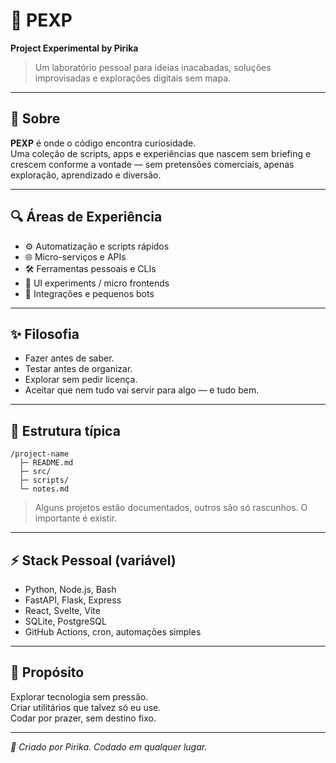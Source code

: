 # 🧬 PEXP

**Project Experimental by Pirika**

> Um laboratório pessoal para ideias inacabadas, soluções improvisadas e explorações digitais sem mapa.

---

## 🧪 Sobre

**PEXP** é onde o código encontra curiosidade.  
Uma coleção de scripts, apps e experiências que nascem sem briefing e crescem conforme a vontade — sem pretensões comerciais, apenas exploração, aprendizado e diversão.

---

## 🔍 Áreas de Experiência

- ⚙️ Automatização e scripts rápidos  
- 🌐 Micro-serviços e APIs  
- 🛠️ Ferramentas pessoais e CLIs  
- 🎨 UI experiments / micro frontends  
- 🔁 Integrações e pequenos bots  

---

## ✨ Filosofia

- Fazer antes de saber.  
- Testar antes de organizar.  
- Explorar sem pedir licença.  
- Aceitar que nem tudo vai servir para algo — e tudo bem.

---

## 📂 Estrutura típica

```
/project-name
  ├─ README.md
  ├─ src/
  ├─ scripts/
  └─ notes.md
```

> Alguns projetos estão documentados, outros são só rascunhos. O importante é existir.

---

## ⚡ Stack Pessoal (variável)

- Python, Node.js, Bash  
- FastAPI, Flask, Express  
- React, Svelte, Vite  
- SQLite, PostgreSQL  
- GitHub Actions, cron, automações simples  

---

## 🧭 Propósito

Explorar tecnologia sem pressão.  
Criar utilitários que talvez só eu use.  
Codar por prazer, sem destino fixo.

---

_🧬 Criado por Pirika. Codado em qualquer lugar._
